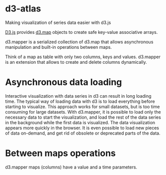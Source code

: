 d3-atlas
=========

Making visualization of series data easier with d3.js

[D3.js](http://d3js.org/) provides [d3.map](https://github.com/mbostock/d3/wiki/Arrays#maps) objects to create safe key-value associative arrays.

d3.mapper is a serialized collection of d3.map that allows asynchronous manipulation and built-in operations between maps.

Think of a map as table with only two columns, keys and values. d3.mapper is an extension that allows to create and delete columns dynamically.

# Asynchronous data loading

Interactive visualization with data series in d3 can result in long loading time. The typical way of loading data with d3 is to load everything before starting to visualize. This approach works for small datasets, but is too time consuming for large datasets. With d3.mapper, it is possible to load only the necessary data to start the visualization, and load the rest of the data series in the background while the first data is visualized. The data visualization appears more quickly in the browser. It is even possible to load new pieces of data on-demand, and get rid of obsolete or deprecated parts of the data.

# Between maps operations

d3.mapper maps (columns) have a value and a time parameters. 